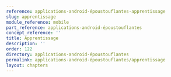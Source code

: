 ```yaml
---
reference: applications-android-époustouflantes-apprentissage
slug: apprentissage
module_reference: mobile
part_reference: applications-android-époustouflantes
concept_reference: ''
title: Apprentissage
description: ''
order: 122
directory: applications-android-époustouflantes
permalink: applications-android-époustouflantes/apprentissage
layout: chapters
---
```

